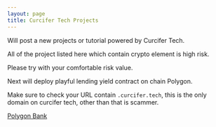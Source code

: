 ```yaml
---
layout: page
title: Curcifer Tech Projects
---
```


Will post a new projects or tutorial powered by Curcifer Tech.

All of the project listed here which contain crypto element is high risk.

Please try with your comfortable risk value.

Next will deploy playful lending yield contract on chain Polygon.

Make sure to check your URL contain `.curcifer.tech`, this is the only domain on curcifer tech, other than that is scammer.

[Polygon Bank][polygonyield-site]

[polygonyield-site]: https://polygonyield.curcifer.tech
